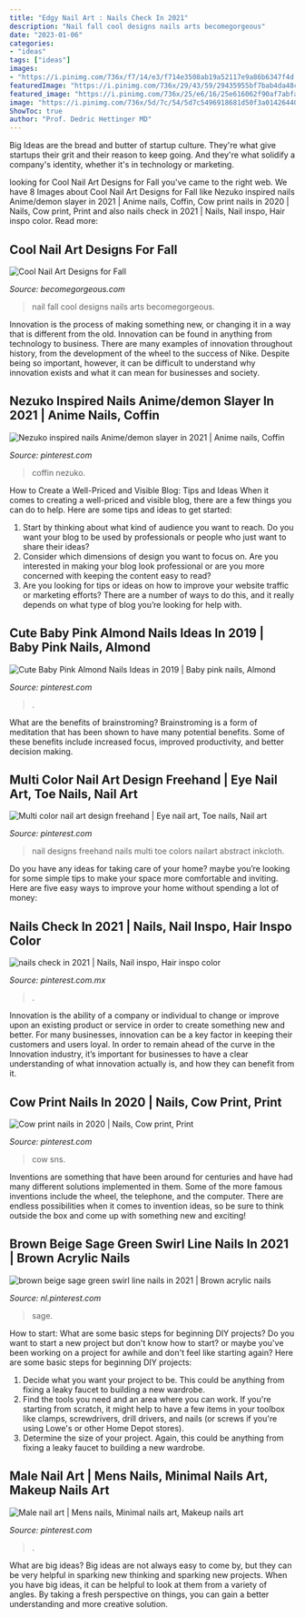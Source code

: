 ```yaml
---
title: "Edgy Nail Art : Nails Check In 2021"
description: "Nail fall cool designs nails arts becomegorgeous"
date: "2023-01-06"
categories:
- "ideas"
tags: ["ideas"]
images:
- "https://i.pinimg.com/736x/f7/14/e3/f714e3508ab19a52117e9a86b6347f4d.jpg"
featuredImage: "https://i.pinimg.com/736x/29/43/59/29435955bf7bab4da48cf0417a0af332.jpg"
featured_image: "https://i.pinimg.com/736x/25/e6/16/25e616062f90af7abfacaac7a04b882d.jpg"
image: "https://i.pinimg.com/736x/5d/7c/54/5d7c5496918681d50f3a01426440a7b2.jpg"
ShowToc: true
author: "Prof. Dedric Hettinger MD"
---
```



Big Ideas are the bread and butter of startup culture. They're what give startups their grit and their reason to keep going. And they're what solidify a company's identity, whether it's in technology or marketing.

	

		
looking for Cool Nail Art Designs for Fall you've came to the right web. We have 8 Images about Cool Nail Art Designs for Fall like Nezuko inspired nails Anime/demon slayer in 2021 | Anime nails, Coffin, Cow print nails in 2020 | Nails, Cow print, Print and also nails check in 2021 | Nails, Nail inspo, Hair inspo color. Read more:
		
    
## Cool Nail Art Designs For Fall

<img loading=lazy src="https://static.becomegorgeous.com/img/arts/2012/Sep/03/8595/nail_art_fall_2012_12.jpg" onerror="this.onerror=null;this.src='https://tse1.mm.bing.net/th?id=OIP.HFrZggvYElBYjGIXVIBGgwHaJ4&amp;pid=15.1';" alt="Cool Nail Art Designs for Fall">

_Source: becomegorgeous.com_

>nail fall cool designs nails arts becomegorgeous. 

	

Innovation is the process of making something new, or changing it in a way that is different from the old. Innovation can be found in anything from technology to business. There are many examples of innovation throughout history, from the development of the wheel to the success of Nike. Despite being so important, however, it can be difficult to understand why innovation exists and what it can mean for businesses and society.

    
## Nezuko Inspired Nails Anime/demon Slayer In 2021 | Anime Nails, Coffin

<img loading=lazy src="https://i.pinimg.com/736x/f7/14/e3/f714e3508ab19a52117e9a86b6347f4d.jpg" onerror="this.onerror=null;this.src='https://tse4.mm.bing.net/th?id=OIP.2-vCFKz8SYM5OrOIXNJmggHaHd&amp;pid=15.1';" alt="Nezuko inspired nails Anime/demon slayer in 2021 | Anime nails, Coffin">

_Source: pinterest.com_

>coffin nezuko. 

	

How to Create a Well-Priced and Visible Blog: Tips and Ideas
When it comes to creating a well-priced and visible blog, there are a few things you can do to help. Here are some tips and ideas to get started: 
1. Start by thinking about what kind of audience you want to reach. Do you want your blog to be used by professionals or people who just want to share their ideas? 
2. Consider which dimensions of design you want to focus on. Are you interested in making your blog look professional or are you more concerned with keeping the content easy to read? 
3. Are you looking for tips or ideas on how to improve your website traffic or marketing efforts? There are a number of ways to do this, and it really depends on what type of blog you’re looking for help with. 

    
## Cute Baby Pink Almond Nails Ideas In 2019 | Baby Pink Nails, Almond

<img loading=lazy src="https://i.pinimg.com/736x/25/e6/16/25e616062f90af7abfacaac7a04b882d.jpg" onerror="this.onerror=null;this.src='https://tse3.mm.bing.net/th?id=OIP.LLgSc84Wk164a5t7B8ulZAHaJ3&amp;pid=15.1';" alt="Cute Baby Pink Almond Nails Ideas in 2019 | Baby pink nails, Almond">

_Source: pinterest.com_

>. 

	

What are the benefits of brainstroming?
Brainstroming is a form of meditation that has been shown to have many potential benefits. Some of these benefits include increased focus, improved productivity, and better decision making.

    
## Multi Color Nail Art Design Freehand | Eye Nail Art, Toe Nails, Nail Art

<img loading=lazy src="https://i.pinimg.com/originals/64/e2/7d/64e27d93c2a467f86d034195210e7346.jpg" onerror="this.onerror=null;this.src='https://tse3.mm.bing.net/th?id=OIP.ZT1QGkdur-tAeEJQKRzLiwHaJ4&amp;pid=15.1';" alt="Multi color nail art design freehand | Eye nail art, Toe nails, Nail art">

_Source: pinterest.com_

>nail designs freehand nails multi toe colors nailart abstract inkcloth. 

	

Do you have any ideas for taking care of your home? maybe you’re looking for some simple tips to make your space more comfortable and inviting. Here are five easy ways to improve your home without spending a lot of money:

    
## Nails Check In 2021 | Nails, Nail Inspo, Hair Inspo Color

<img loading=lazy src="https://i.pinimg.com/736x/7a/d3/9e/7ad39e4a6c77462ac6b92595efd524c1.jpg" onerror="this.onerror=null;this.src='https://tse4.mm.bing.net/th?id=OIP.gIJVYbcLPTW3HsMkySCQ4wHaJ3&amp;pid=15.1';" alt="nails check in 2021 | Nails, Nail inspo, Hair inspo color">

_Source: pinterest.com.mx_

>. 

	

Innovation is the ability of a company or individual to change or improve upon an existing product or service in order to create something new and better. For many businesses, innovation can be a key factor in keeping their customers and users loyal. In order to remain ahead of the curve in the Innovation industry, it’s important for businesses to have a clear understanding of what innovation actually is, and how they can benefit from it.

    
## Cow Print Nails In 2020 | Nails, Cow Print, Print

<img loading=lazy src="https://i.pinimg.com/736x/29/43/59/29435955bf7bab4da48cf0417a0af332.jpg" onerror="this.onerror=null;this.src='https://tse1.mm.bing.net/th?id=OIP.QP04PszdwE2AtMIQQon8_AHaJ3&amp;pid=15.1';" alt="Cow print nails in 2020 | Nails, Cow print, Print">

_Source: pinterest.com_

>cow sns. 

	

Inventions are something that have been around for centuries and have had many different solutions implemented in them. Some of the more famous inventions include the wheel, the telephone, and the computer. There are endless possibilities when it comes to invention ideas, so be sure to think outside the box and come up with something new and exciting!

    
## Brown Beige Sage Green Swirl Line Nails In 2021 | Brown Acrylic Nails

<img loading=lazy src="https://i.pinimg.com/736x/5d/7c/54/5d7c5496918681d50f3a01426440a7b2.jpg" onerror="this.onerror=null;this.src='https://tse3.mm.bing.net/th?id=OIP.O2fR4kEXC-7xeByue_vj3wHaLH&amp;pid=15.1';" alt="brown beige sage green swirl line nails in 2021 | Brown acrylic nails">

_Source: nl.pinterest.com_

>sage. 

	

How to start: What are some basic steps for beginning DIY projects?
Do you want to start a new project but don't know how to start? or maybe you've been working on a project for awhile and don't feel like starting again? Here are some basic steps for beginning DIY projects:
1. Decide what you want your project to be. This could be anything from fixing a leaky faucet to building a new wardrobe. 
2. Find the tools you need and an area where you can work. If you're starting from scratch, it might help to have a few items in your toolbox like clamps, screwdrivers, drill drivers, and nails (or screws if you're using Lowe's or other Home Depot stores). 
3. Determine the size of your project. Again, this could be anything from fixing a leaky faucet to building a new wardrobe. 

    
## Male Nail Art | Mens Nails, Minimal Nails Art, Makeup Nails Art

<img loading=lazy src="https://i.pinimg.com/originals/4e/e2/52/4ee25220091e0b4ecbefac6eb3d4de03.jpg" onerror="this.onerror=null;this.src='https://tse1.mm.bing.net/th?id=OIP.SU3OscLUqhTCXH3XiuYYJgHaJ4&amp;pid=15.1';" alt="Male nail art | Mens nails, Minimal nails art, Makeup nails art">

_Source: pinterest.com_

>. 

	

What are big ideas?
Big ideas are not always easy to come by, but they can be very helpful in sparking new thinking and sparking new projects. When you have big ideas, it can be helpful to look at them from a variety of angles. By taking a fresh perspective on things, you can gain a better understanding and more creative solution.

